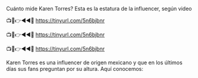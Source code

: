 Cuánto mide Karen Torres? Esta es la estatura de la influencer, según video

📺📱👉◄◄🔴  https://tinyurl.com/5n6bjbnr

📺📱👉◄◄🔴  https://tinyurl.com/5n6bjbnr

📺📱👉◄◄🔴  https://tinyurl.com/5n6bjbnr


Karen Torres es una influencer de origen mexicano y que en los últimos días sus fans preguntan por su altura. Aquí conocemos:
